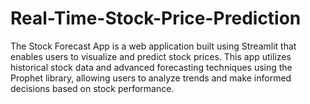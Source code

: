 # Real-Time-Stock-Price-Prediction
The Stock Forecast App is a web application built using Streamlit that enables users to visualize and predict stock prices. This app utilizes historical stock data and advanced forecasting techniques using the Prophet library, allowing users to analyze trends and make informed decisions based on stock performance.
